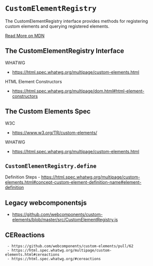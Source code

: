 # `CustomElementRegistry`

The CustomElementRegistry interface provides methods for registering custom elements and querying registered elements.

[Read More on MDN](https://developer.mozilla.org/en-US/docs/Web/API/CustomElementRegistry)


## The CustomElementRegistry Interface

WHATWG
  - https://html.spec.whatwg.org/multipage/custom-elements.html

HTML Element Constructors
  - https://html.spec.whatwg.org/multipage/dom.html#html-element-constructors


## The Custom Elements Spec

W3C
  - https://www.w3.org/TR/custom-elements/

WHATWG
  - https://html.spec.whatwg.org/multipage/custom-elements.html


## `CustomElementRegistry.define`
  Definition Steps
    - https://html.spec.whatwg.org/multipage/custom-elements.html#concept-custom-element-definition-name#element-definition

## Legacy webcomponentsjs

   - https://github.com/webcomponents/custom-elements/blob/master/src/CustomElementRegistry.js

## CEReactions
     - https://github.com/webcomponents/custom-elements/pull/62
     - https://html.spec.whatwg.org/multipage/custom-elements.html#cereactions
     - https://html.spec.whatwg.org/#cereactions
